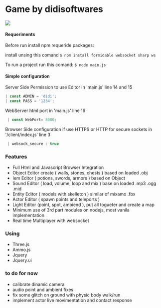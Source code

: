 # Game by didisoftwares
 <p align="left">
  <a href="#" alt="Gmail">
  <img src="https://img.shields.io/badge/-Gmail-FF0000?style=flat-square&labelColor=FF0000&logo=gmail&logoColor=white&link=iandidi123@gmail.com" /></a>
 </p>

#### Requeriments
Before run install npm requeride packages:

install unsing this comand
`$ npm install formidable websocket sharp ws`

To run a project run this comand:
`$ node main.js`

#### Simple configuration
Server Side Permission to use Editor in 'main.js' line 14 and 15
```js
| const ADMIN = 'didi';
| const PASS = '1234';
```

WebServer html port in 'main.js' line 16
```js
 | const WebPort= 8080;
 ```

Browser Side configuration if use HTTPS or HTTP for secure sockets
in '/client/index.js' line 3
```js
 | websock_secure : true
 ```
 
### Features

- Full Html and Javascript Browser Integration
- Object Editor create ( walls, stones, chests ) based on loaded .obj
- Iem Editor ( potions, swords, armors ) based on Object
- Sound Editor ( load, volume, loop and mix ) base on loaded .mp3 .ogg .mid
- Entity Editor ( models with skelleton ) similar of mixamo .fbx
- Actor Editor ( spawn points and teleports )
- Light Editor (point, spot, ambiend ), put all togueter and create a map
- Minimum use of 3rd part modules on nodejs, most vanila implementation
- Real time Multiplayer with websocket

### Using
- Three.js
- Ammo.js
- Jquery
- Jquery.ui

### to do for now
- calibrate dinamic camera
- audio point and ambient fixes
- fix some glitch on ground with physic body walk/run
- implement actor live movimentation and contact response




